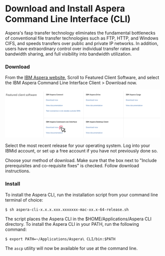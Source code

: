 # Download and Install Aspera Command Line Interface (CLI)

Aspera's fasp transfer technology eliminates the fundamental bottlenecks of conventional file transfer
technologies such as FTP, HTTP, and Windows CIFS, and speeds transfers over public and private IP networks.
In addition, users have extraordinary control over individual transfer rates and bandwidth sharing, and full
visibility into bandwidth utilization.

### Download
From the [IBM Aspera website](https://www.ibm.com/products/aspera/downloads),
Scroll to Featured Client Software, and select the IBM Aspera Command Line Interface Client > Download now.

<img alt="download aspera" src="images/aspera_download.png" width="" height="" >

Select the most recent release for your operating system. Log into your IBMid account, or set up a free account if you have not previously done so.

Choose your method of download. Make sure that the box next to "Include prerequisites and co-requisite fixes" is checked.
Follow download instructions.

### Install
To install the Aspera CLI, run the installation script from your command line terminal of choice:

```
$ sh aspera-cli-x.x.x.xxx.xxxxxxx-mac-xx.x-64-release.sh
```

The script places the Aspera CLI in the $HOME/Applications/Aspera CLI directory. To install the Aspera CLI in your PATH,
run the following command:

```
$ export PATH=~/Applications/Aspera\ CLI/bin:$PATH
```

The `ascp` utility will now be available for use at the command line.
